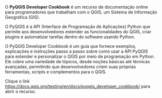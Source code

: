 O **PyQGIS Developer Cookbook** é um recurso de documentação online para programadores que trabalham com o QGIS, um Sistema de Informação Geográfica (GIS).

O PyQGIS é a API (Interface de Programação de Aplicações) Python que permite aos desenvolvedores estender as funcionalidades do QGIS, criar plugins e automatizar tarefas dentro do software usando Python.

O PyQGIS Developer Cookbook é um guia que fornece exemplos, explicações e instruções passo a passo sobre como usar a API PyQGIS para estender e personalizar o QGIS por meio de programação em Python. Ele cobre uma variedade de tópicos, desde noções básicas até técnicas avançadas, permitindo que desenvolvedores criem suas próprias ferramentas, scripts e complementos para o QGIS.

Clique o link https://docs.qgis.org/testing/en/docs/pyqgis_developer_cookbook/ para abrir o recurso.
